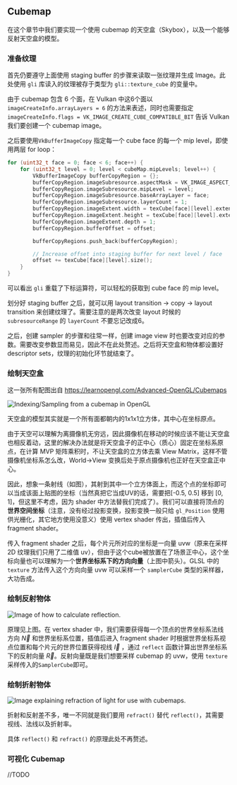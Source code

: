## Cubemap

在这个章节中我们要实现一个使用 cubemap 的天空盒（Skybox），以及一个能够反射天空盒的模型。

### 准备纹理

首先仍要遵守上面使用 staging buffer 的步骤来读取一张纹理并生成 Image。此处使用 `gli` 库读入的纹理被存于类型为 `gli::texture_cube` 的变量中。

由于 cubemap 包含 6 个面，在 Vulkan 中这6个面以 `imageCreateInfo.arrayLayers = 6` 的方法来表述，同时也需要指定 `imageCreateInfo.flags = VK_IMAGE_CREATE_CUBE_COMPATIBLE_BIT` 告诉 Vulkan 我们要创建一个 cubemap image。

之后要使用`VkBufferImageCopy` 指定每一个 cube face 的每一个 mip level，即使用两层 for loop：

```c++
for (uint32_t face = 0; face < 6; face++) {
	for (uint32_t level = 0; level < cubeMap.mipLevels; level++) {
		VkBufferImageCopy bufferCopyRegion = {};
		bufferCopyRegion.imageSubresource.aspectMask = VK_IMAGE_ASPECT_COLOR_BIT;
		bufferCopyRegion.imageSubresource.mipLevel = level;
		bufferCopyRegion.imageSubresource.baseArrayLayer = face;
		bufferCopyRegion.imageSubresource.layerCount = 1;
		bufferCopyRegion.imageExtent.width = texCube[face][level].extent().x;
		bufferCopyRegion.imageExtent.height = texCube[face][level].extent().y;
		bufferCopyRegion.imageExtent.depth = 1;
		bufferCopyRegion.bufferOffset = offset;

		bufferCopyRegions.push_back(bufferCopyRegion);

		// Increase offset into staging buffer for next level / face
		offset += texCube[face][level].size();
	}
}
```

可以看出 `gli` 重载了下标运算符，可以轻松的获取到 cube face 的 mip level。

划分好 staging buffer 之后，就可以用 layout transition -> copy -> layout transition 来创建纹理了。需要注意的是两次改变 layout 时候的 `subresourceRange` 的 `layerCount` 不要忘记改成6。

之后，创建 sampler 的步骤和往常一样，创建 image view 时也要改变对应的参数。需要改变参数显而易见，因此不在此处赘述。之后将天空盒和物体都设置好 descriptor sets，纹理的初始化环节就结束了。

### 绘制天空盒

这一张所有配图出自 <https://learnopengl.com/Advanced-OpenGL/Cubemaps>

![Indexing/Sampling from a cubemap in OpenGL](https://learnopengl.com/img/advanced/cubemaps_sampling.png)

天空盒的模型其实就是一个所有面都朝内的1x1x1立方体，其中心在坐标原点。

由于天空可以理解为离摄像机无穷远，因此摄像机在移动的时候应该不能让天空盒也相反着动，这里的解决办法就是将天空盒子的正中心（质心）固定在坐标系原点，在计算 MVP 矩阵乘积时，不让天空盒的立方体去乘 View Matrix，这样不管摄像机坐标系怎么改，World->View 变换后处于原点摄像机也正好在天空盒正中心。

因此，想象一条射线（如图），其射到其中一个立方体面上，而这个点的坐标即可以当成该面上贴图的坐标（当然真把它当成UV的话，需要把[-0.5, 0.5] 移到 [0, 1]，但这里不考虑，因为 shader 中方法替我们完成了）。我们可以直接将顶点的**世界空间坐标**（注意，没有经过投影变换，投影变换一般只给 `gl_Position` 使用供光栅化，其它地方使用没意义）使用 vertex shader 传出，插值后传入 fragment shader。

传入 fragment shader 之后，每个片元所对应的坐标是一向量 uvw（原来在采样 2D 纹理我们只用了二维值 uv），但由于这个cube被放置在了场景正中心，这个坐标向量也可以理解为一个**世界坐标系下的方向向量**（上图中箭头）。GLSL 中的 `texture` 方法传入这个方向向量 uvw 可以采样一个 `samplerCube` 类型的采样器，大功告成。

### 绘制反射物体

![Image of how to calculate reflection.](https://learnopengl.com/img/advanced/cubemaps_reflection_theory.png)

原理见上图。在 vertex shader 中，我们需要获得每一个顶点的世界坐标系法线方向 $\vec{N}$ 和世界坐标系位置，插值后进入 fragment shader 时根据世界坐标系视点位置和每个片元的世界位置获得视线 $\vec{I}$ ，通过 `reflect` 函数计算出世界坐标系下的反射向量 $\vec{R}$。反射向量既是我们想要采样 cubemap 的 uvw，使用 `texture` 采样传入的`SamplerCube`即可。

### 绘制折射物体

![Image explaining refraction of light for use with cubemaps.](https://learnopengl.com/img/advanced/cubemaps_refraction_theory.png)

折射和反射差不多，唯一不同就是我们要用 `refract()` 替代 `reflect()`，其需要视线、法线以及折射率。

具体  `reflect()` 和 `refract()` 的原理此处不再赘述。

### 可视化 Cubemap

//TODO

